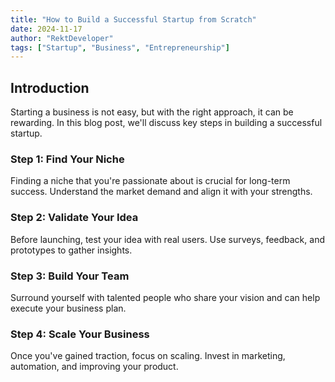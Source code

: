```yaml
---
title: "How to Build a Successful Startup from Scratch"
date: 2024-11-17
author: "RektDeveloper"
tags: ["Startup", "Business", "Entrepreneurship"]
---
```


## Introduction

Starting a business is not easy, but with the right approach, it can be rewarding. In this blog post, we'll discuss key steps in building a successful startup.

### Step 1: Find Your Niche

Finding a niche that you're passionate about is crucial for long-term success. Understand the market demand and align it with your strengths.

### Step 2: Validate Your Idea

Before launching, test your idea with real users. Use surveys, feedback, and prototypes to gather insights.

### Step 3: Build Your Team

Surround yourself with talented people who share your vision and can help execute your business plan.

### Step 4: Scale Your Business

Once you've gained traction, focus on scaling. Invest in marketing, automation, and improving your product.

